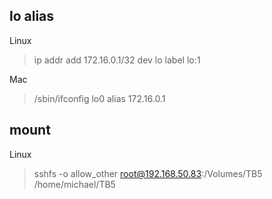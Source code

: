 ## lo alias

Linux
> ip addr add 172.16.0.1/32 dev lo label lo:1

Mac
> /sbin/ifconfig lo0 alias 172.16.0.1

## mount

Linux
> sshfs -o allow_other root@192.168.50.83:/Volumes/TB5 /home/michael/TB5
